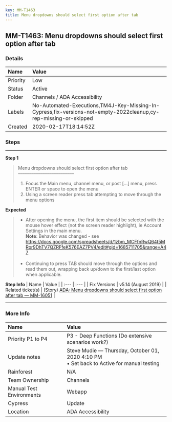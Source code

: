 ```yaml
---
key: MM-T1463
title: Menu dropdowns should select first option after tab
---
```


## MM-T1463: Menu dropdowns should select first option after tab

### Details

| Name     | Value                                                                                                            |
| :------- | :--------------------------------------------------------------------------------------------------------------- |
| Priority | Low                                                                                                              |
| Status   | Active                                                                                                           |
| Folder   | Channels / ADA Accessibility                                                                                     |
| Labels   | No-Automated-Executions,TM4J-Key-Missing-In-Cypress,fix-versions-not-empty-2022cleanup,cy-rep-missing-or-skipped |
| Created  | 2020-02-17T18:14:52Z                                                                                             |

### Steps

<hr/>

**Step 1**

> <article>Menu dropdowns should select first option after tab<br>–––––––––––––––––––––––––<ol><li>Focus the Main menu, channel menu, or post [...] menu, press ENTER or space to open the menu</li><li>Using a screen reader press tab attempting to move through the menu options</li></ol></article>

**Expected**

> <article><ul><li>After opening the menu, the first item should be selected with the mouse hover effect (not the screen reader highlight), ie Account Settings in the main menu.<br><strong>Note</strong>: Behavior was changed - see <a href="https://docs.google.com/spreadsheets/d/1zbm_MCFfnRwQ64t5MRor9DhTV7QZRFfeK576EAZ7PV4/edit#gid=1685711705&range=A47" rel="noopener noreferrer" target="_blank">https://docs.google.com/spreadsheets/d/1zbm_MCFfnRwQ64t5MRor9DhTV7QZRFfeK576EAZ7PV4/edit#gid=1685711705&amp;range=A47</a><br><br></li><li>Continuing to press TAB should move through the options and read them out, wrapping back up/down to the first/last option when applicable.</li></ul></article>

**Step Info**
| Name | Value |
| :--- | :--- |
| Fix Versions | v5.14 (August 2019) |
| Related ticket(s) | (Story) <a href="https://mattermost.atlassian.net/browse/MM-16051" rel="noopener noreferrer" target="_blank">ADA: Menu dropdowns should select first option after tab — MM-16051</a> |

<hr/>

### More Info

| Name                     | Value                                                                                       |
| :----------------------- | :------------------------------------------------------------------------------------------ |
| Priority P1 to P4        | P3 - Deep Functions (Do extensive scenarios work?)                                          |
| Update notes             | Steve Mudie — Thursday, October 01, 2020 4:10 PM<br>• Set back to Active for manual testing |
| Rainforest               | N/A                                                                                         |
| Team Ownership           | Channels                                                                                    |
| Manual Test Environments | Webapp                                                                                      |
| Cypress                  | Update                                                                                      |
| Location                 | ADA Accessibility                                                                           |
